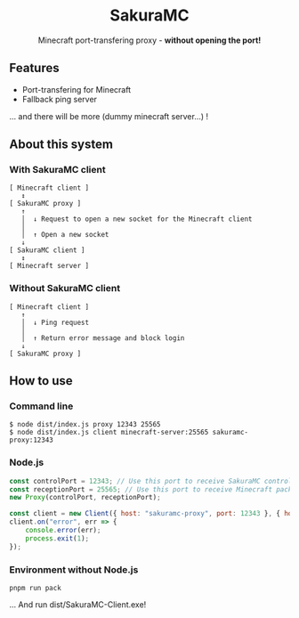 <div align="center">
    <h1>SakuraMC</h1>
    Minecraft port-transfering proxy - <b>without opening the port!</b>
</div>

## Features
* Port-transfering for Minecraft
* Fallback ping server

... and there will be more (dummy minecraft server...) !

## About this system

### With SakuraMC client

```
[ Minecraft client ]
   ↕
[ SakuraMC proxy ]
   ↑
   │  ↓ Request to open a new socket for the Minecraft client
   │
   │  ↑ Open a new socket
   ↓
[ SakuraMC client ]
   ↕
[ Minecraft server ]
```

### Without SakuraMC client

```
[ Minecraft client ]
   ↑
   │  ↓ Ping request
   │
   │  ↑ Return error message and block login
   ↓
[ SakuraMC proxy ]
```

## How to use

### Command line
```shell
$ node dist/index.js proxy 12343 25565
$ node dist/index.js client minecraft-server:25565 sakuramc-proxy:12343
```

### Node.js

```javascript
const controlPort = 12343; // Use this port to receive SakuraMC control packet
const receptionPort = 25565; // Use this port to receive Minecraft packet
new Proxy(controlPort, receptionPort);
```

```javascript
const client = new Client({ host: "sakuramc-proxy", port: 12343 }, { host: "minecraft-server", port: 25565 });
client.on("error", err => {
    console.error(err);
    process.exit(1);
});
```

### Environment without Node.js

```shell
pnpm run pack
```

... And run dist/SakuraMC-Client.exe!